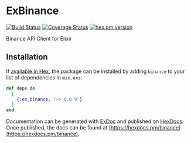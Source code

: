 # ExBinance
[![Build Status](https://github.com/fremantle-capital/ex_binance/workflows/test/badge.svg?branch=main)](https://github.com/fremantle-capital/ex_binance/actions?query=workflow%3Atest)
[![Coverage Status](https://coveralls.io/repos/github/fremantle-capital/ex_binance/badge.svg?branch=main)](https://coveralls.io/github/fremantle-capital/ex_binance?branch=main)
[![hex.pm version](https://img.shields.io/hexpm/v/ex_binance.svg?style=flat)](https://hex.pm/packages/ex_binance)

Binance API Client for Elixir

## Installation

If [available in Hex](https://hex.pm/docs/publish), the package can be installed
by adding `binance` to your list of dependencies in `mix.exs`:

```elixir
def deps do
  [
    {:ex_binance, "~> 0.0.9"}
  ]
end
```

Documentation can be generated with [ExDoc](https://github.com/elixir-lang/ex_doc)
and published on [HexDocs](https://hexdocs.pm). Once published, the docs can
be found at [https://hexdocs.pm/binance](https://hexdocs.pm/binance).
